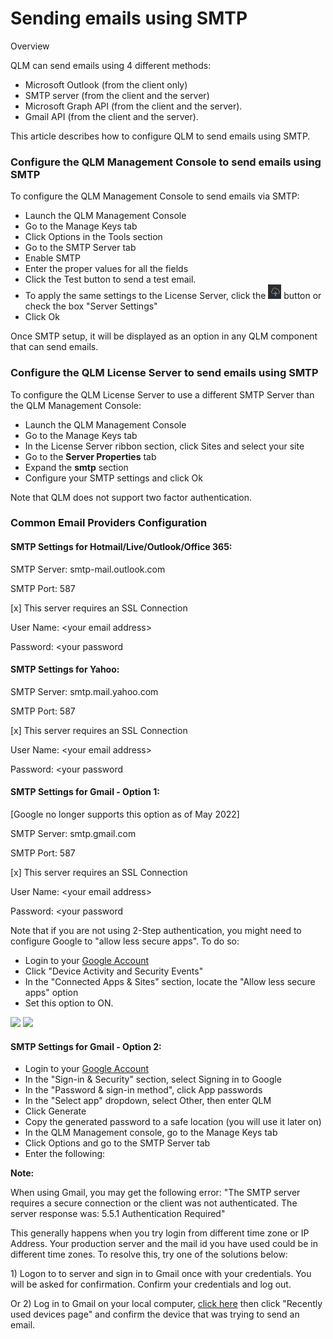 # Sending emails using SMTP

Overview

QLM can send emails using 4 different methods:

* Microsoft Outlook (from the client only)
* SMTP server (from the client and the server)
* Microsoft Graph API (from the client and the server).
* Gmail API (from the client and the server).

This article describes how to configure QLM to send emails using SMTP.

### Configure the QLM Management Console to send emails using SMTP

To configure the QLM Management Console to send emails via SMTP:

* Launch the QLM Management Console
* Go to the Manage Keys tab
* Click Options in the Tools section
* Go to the SMTP Server tab
* Enable SMTP
* Enter the proper values for all the fields
* Click the Test button to send a test email.
* To apply the same settings to the License Server, click the ![](<../../.gitbook/assets/image (54).png>) button or check the box "Server Settings"
* Click Ok

Once SMTP setup, it will be displayed as an option in any QLM component that can send emails.

&#x20;

### Configure the QLM License Server to send emails using SMTP

To configure the QLM License Server to use a different SMTP Server than the QLM Management Console:

* Launch the QLM Management Console
* Go to the Manage Keys tab
* In the License Server ribbon section, click Sites and select your site
* Go to the **Server Properties** tab
* Expand the **smtp** section
* Configure your SMTP settings and click Ok

Note that QLM does not support two factor authentication.

&#x20;

### Common Email Providers Configuration

#### SMTP Settings for Hotmail/Live/Outlook/Office 365:

SMTP Server: smtp-mail.outlook.com

SMTP Port: 587

\[x] This server requires an SSL Connection

User Name: \<your email address>

Password: \<your password

&#x20;

#### SMTP Settings for Yahoo:

SMTP Server: smtp.mail.yahoo.com

SMTP Port: 587

\[x] This server requires an SSL Connection

User Name: \<your email address>

Password: \<your password

&#x20;

#### SMTP Settings for Gmail - Option 1:

\[Google no longer supports this option as of May 2022]

SMTP Server: smtp.gmail.com

SMTP Port: 587

\[x] This server requires an SSL Connection

User Name: \<your email address>

Password: \<your password

Note that if you are not using 2-Step authentication, you might need to configure Google to "allow less secure apps". To do so:

* Login to your [Google Account](https://myaccount.google.com/)
* Click "Device Activity and Security Events"
* In the "Connected Apps & Sites" section, locate the "Allow less secure apps" option
* Set this option to ON.

&#x20;

![](https://support.soraco.co/hc/article_attachments/115016520143/mceclip0.png) ![](https://support.soraco.co/hc/article_attachments/115016520163/mceclip1.png)

&#x20;

#### SMTP Settings for Gmail - Option 2:

* Login to your [Google Account](https://myaccount.google.com/)
* In the "Sign-in & Security" section, select Signing in to Google
* In the "Password & sign-in method", click App passwords
* In the "Select app" dropdown, select Other, then enter QLM
* Click Generate
* Copy the generated password to a safe location (you will use it later on)
* In the QLM Management console, go to the Manage Keys tab
* Click Options and go to the SMTP Server tab
* Enter the following:

**Note:**

When using Gmail, you may get the following error: "The SMTP server requires a secure connection or the client was not authenticated. The server response was: 5.5.1 Authentication Required"

This generally happens when you try login from different time zone or IP Address. Your production server and the mail id you have used could be in different time zones. To resolve this, try one of the solutions below:

1\) Logon to to server and sign in to Gmail once with your credentials. You will be asked for confirmation. Confirm your credentials and log out.

Or 2) Log in to Gmail on your local computer, [click here](https://support.google.com/accounts/answer/1144110?hl=en) then click "Recently used devices page" and confirm the device that was trying to send an email.
